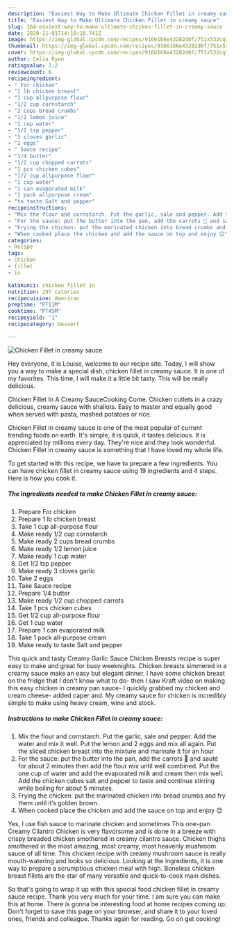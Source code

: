 ```yaml
---
description: "Easiest Way to Make Ultimate Chicken Fillet in creamy sauce"
title: "Easiest Way to Make Ultimate Chicken Fillet in creamy sauce"
slug: 164-easiest-way-to-make-ultimate-chicken-fillet-in-creamy-sauce
date: 2020-11-01T14:10:18.741Z
image: https://img-global.cpcdn.com/recipes/9166166e43282d0f/751x532cq70/chicken-fillet-in-creamy-sauce-recipe-main-photo.jpg
thumbnail: https://img-global.cpcdn.com/recipes/9166166e43282d0f/751x532cq70/chicken-fillet-in-creamy-sauce-recipe-main-photo.jpg
cover: https://img-global.cpcdn.com/recipes/9166166e43282d0f/751x532cq70/chicken-fillet-in-creamy-sauce-recipe-main-photo.jpg
author: Celia Ryan
ratingvalue: 3.2
reviewcount: 6
recipeingredient:
- " For chicken"
- "1 lb chicken breast"
- "1 cup allpurpose flour"
- "1/2 cup cornstarch"
- "2 cups bread crumbs"
- "1/2 lemon juice"
- "1 cup water"
- "1/2 tsp pepper"
- "3 cloves garlic"
- "2 eggs"
- " Sauce recipe"
- "1/4 butter"
- "1/2 cup chopped carrots"
- "1 pcs chicken cubes"
- "1/2 cup allpurpose flour"
- "1 cup water"
- "1 can evaporated milk"
- "1 pack allpurpose cream"
- "to taste Salt and pepper"
recipeinstructions:
- "Mix the flour and cornstarch. Put the garlic, sale and pepper. Add the water and mix it well. Put the lemon and 2 eggs and mix all again. Put the sliced chicken breast into the mixture and marinate it for an hour"
- "For the sauce: put the butter into the pan, add the carrots 🥕 and sauté for about 2 minutes then add the flour mix until well combined. Put the one cup of water and add the evaporated milk and cream then mix well. Add the chicken cubes salt and pepper to taste and continue stirring while boiling for about 5 minutes."
- "Frying the chicken: put the marinated chicken into bread crumbs and fry them until it’s golden brown."
- "When cooked place the chicken and add the sauce on top and enjoy 😊"
categories:
- Recipe
tags:
- chicken
- fillet
- in

katakunci: chicken fillet in 
nutrition: 297 calories
recipecuisine: American
preptime: "PT11M"
cooktime: "PT45M"
recipeyield: "1"
recipecategory: Dessert

---
```



![Chicken Fillet in creamy sauce](https://img-global.cpcdn.com/recipes/9166166e43282d0f/751x532cq70/chicken-fillet-in-creamy-sauce-recipe-main-photo.jpg)

Hey everyone, it is Louise, welcome to our recipe site. Today, I will show you a way to make a special dish, chicken fillet in creamy sauce. It is one of my favorites. This time, I will make it a little bit tasty. This will be really delicious.

Chicken Fillet In A Creamy SauceCooking Come. Chicken cutlets in a crazy delicious, creamy sauce with shallots. Easy to master and equally good when served with pasta, mashed potatoes or rice.

Chicken Fillet in creamy sauce is one of the most popular of current trending foods on earth. It's simple, it is quick, it tastes delicious. It is appreciated by millions every day. They're nice and they look wonderful. Chicken Fillet in creamy sauce is something that I have loved my whole life.


To get started with this recipe, we have to prepare a few ingredients. You can have chicken fillet in creamy sauce using 19 ingredients and 4 steps. Here is how you cook it.

<!--inarticleads1-->

##### The ingredients needed to make Chicken Fillet in creamy sauce:

1. Prepare  For chicken
1. Prepare 1 lb chicken breast
1. Take 1 cup all-purpose flour
1. Make ready 1/2 cup cornstarch
1. Make ready 2 cups bread crumbs
1. Make ready 1/2 lemon juice
1. Make ready 1 cup water
1. Get 1/2 tsp pepper
1. Make ready 3 cloves garlic
1. Take 2 eggs
1. Take  Sauce recipe
1. Prepare 1/4 butter
1. Make ready 1/2 cup chopped carrots
1. Take 1 pcs chicken cubes
1. Get 1/2 cup all-purpose flour
1. Get 1 cup water
1. Prepare 1 can evaporated milk
1. Take 1 pack all-purpose cream
1. Make ready to taste Salt and pepper


This quick and tasty Creamy Garlic Sauce Chicken Breasts recipe is super easy to make and great for busy weeknights. Chicken breasts simmered in a creamy sauce make an easy but elegant dinner. I have some chicken breast on the fridge that I don&#39;t know what to do- then I saw Kraft video on making this easy chicken in creamy pan sauce- I quickly grabbed my chicken and cream cheese- added caper and. My creamy sauce for chicken is incredibly simple to make using heavy cream, wine and stock. 

<!--inarticleads2-->

##### Instructions to make Chicken Fillet in creamy sauce:

1. Mix the flour and cornstarch. Put the garlic, sale and pepper. Add the water and mix it well. Put the lemon and 2 eggs and mix all again. Put the sliced chicken breast into the mixture and marinate it for an hour
1. For the sauce: put the butter into the pan, add the carrots 🥕 and sauté for about 2 minutes then add the flour mix until well combined. Put the one cup of water and add the evaporated milk and cream then mix well. Add the chicken cubes salt and pepper to taste and continue stirring while boiling for about 5 minutes.
1. Frying the chicken: put the marinated chicken into bread crumbs and fry them until it’s golden brown.
1. When cooked place the chicken and add the sauce on top and enjoy 😊


Yes, I use fish sauce to marinate chicken and sometimes This one-pan Creamy Cilantro Chicken is very flavorsome and is done in a breeze with crispy breaded chicken smothered in creamy cilantro sauce. Chicken thighs smothered in the most amazing, most creamy, most heavenly mushroom sauce of all time. This chicken recipe with creamy mushroom sauce is really mouth-watering and looks so delicious. Looking at the ingredients, it is one way to prepare a scrumptious chicken meal with high. Boneless chicken breast fillets are the star of many versatile and quick-to-cook main dishes. 

So that's going to wrap it up with this special food chicken fillet in creamy sauce recipe. Thank you very much for your time. I am sure you can make this at home. There is gonna be interesting food at home recipes coming up. Don't forget to save this page on your browser, and share it to your loved ones, friends and colleague. Thanks again for reading. Go on get cooking!
